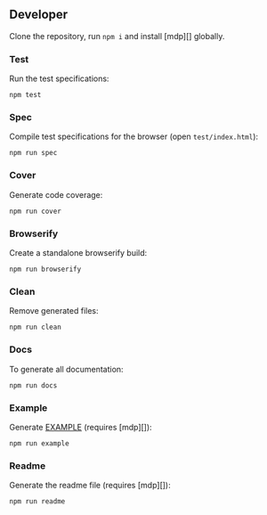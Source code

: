 ## Developer

Clone the repository, run `npm i` and install [mdp][] globally.

### Test

Run the test specifications:

```
npm test
```

### Spec

Compile test specifications for the browser (open `test/index.html`):

```
npm run spec
```

### Cover

Generate code coverage:

```
npm run cover
```

### Browserify

Create a standalone browserify build:

```
npm run browserify
```

### Clean

Remove generated files:

```
npm run clean
```

### Docs

To generate all documentation:

```
npm run docs
```

### Example

Generate [EXAMPLE](/EXAMPLE.md) (requires [mdp][]):

```
npm run example 
```

### Readme

Generate the readme file (requires [mdp][]):

```
npm run readme
```

